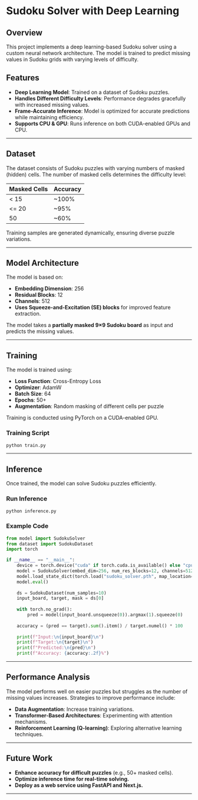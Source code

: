 # Sudoku Solver with Deep Learning

## Overview
This project implements a deep learning-based Sudoku solver using a custom neural network architecture. The model is trained to predict missing values in Sudoku grids with varying levels of difficulty.

## Features
- **Deep Learning Model**: Trained on a dataset of Sudoku puzzles.
- **Handles Different Difficulty Levels**: Performance degrades gracefully with increased missing values.
- **Frame-Accurate Inference**: Model is optimized for accurate predictions while maintaining efficiency.
- **Supports CPU & GPU**: Runs inference on both CUDA-enabled GPUs and CPU.

---

## Dataset
The dataset consists of Sudoku puzzles with varying numbers of masked (hidden) cells. The number of masked cells determines the difficulty level:

| Masked Cells | Accuracy |
|-------------|----------|
| < 15       | ~100%    |
| <= 20      | ~95%     |
| 50         | ~60%     |

Training samples are generated dynamically, ensuring diverse puzzle variations.

---

## Model Architecture
The model is based on:
- **Embedding Dimension**: 256
- **Residual Blocks**: 12
- **Channels**: 512
- **Uses Squeeze-and-Excitation (SE) blocks** for improved feature extraction.

The model takes a **partially masked 9×9 Sudoku board** as input and predicts the missing values.

---

## Training
The model is trained using:
- **Loss Function**: Cross-Entropy Loss
- **Optimizer**: AdamW
- **Batch Size**: 64
- **Epochs**: 50+
- **Augmentation**: Random masking of different cells per puzzle

Training is conducted using PyTorch on a CUDA-enabled GPU.

### Training Script
```bash
python train.py
```

---

## Inference
Once trained, the model can solve Sudoku puzzles efficiently.

### Run Inference
```bash
python inference.py
```

### Example Code
```python
from model import SudokuSolver
from dataset import SudokuDataset
import torch

if __name__ == "__main__":
    device = torch.device("cuda" if torch.cuda.is_available() else "cpu")
    model = SudokuSolver(embed_dim=256, num_res_blocks=12, channels=512)
    model.load_state_dict(torch.load("sudoku_solver.pth", map_location=device))
    model.eval()
    
    ds = SudokuDataset(num_samples=10)
    input_board, target, mask = ds[0]
    
    with torch.no_grad():
        pred = model(input_board.unsqueeze(0)).argmax(1).squeeze(0)
    
    accuracy = (pred == target).sum().item() / target.numel() * 100
    
    print(f"Input:\n{input_board}\n")
    print(f"Target:\n{target}\n")
    print(f"Predicted:\n{pred}\n")
    print(f"Accuracy: {accuracy:.2f}%")
```

---

## Performance Analysis
The model performs well on easier puzzles but struggles as the number of missing values increases. Strategies to improve performance include:
- **Data Augmentation**: Increase training variations.
- **Transformer-Based Architectures**: Experimenting with attention mechanisms.
- **Reinforcement Learning (Q-learning)**: Exploring alternative learning techniques.

---

## Future Work
- **Enhance accuracy for difficult puzzles** (e.g., 50+ masked cells).
- **Optimize inference time for real-time solving.**
- **Deploy as a web service using FastAPI and Next.js.**

---


